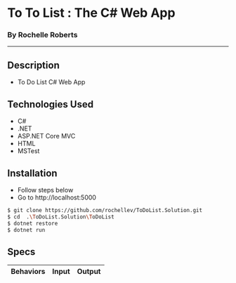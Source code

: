 # To To List : The C# Web App
### By Rochelle Roberts
-----

## Description
* To Do List C# Web App

## Technologies Used
* C#
* .NET
* ASP.NET Core MVC
* HTML
* MSTest

## Installation
* Follow steps below
* Go to http://localhost:5000


```sh
$ git clone https://github.com/rochellev/ToDoList.Solution.git
$ cd  .\ToDoList.Solution\ToDoList
$ dotnet restore
$ dotnet run
```

## Specs

| Behaviors       | Input          | Output      |
| ---------------- |:------------:| :--------------:|



